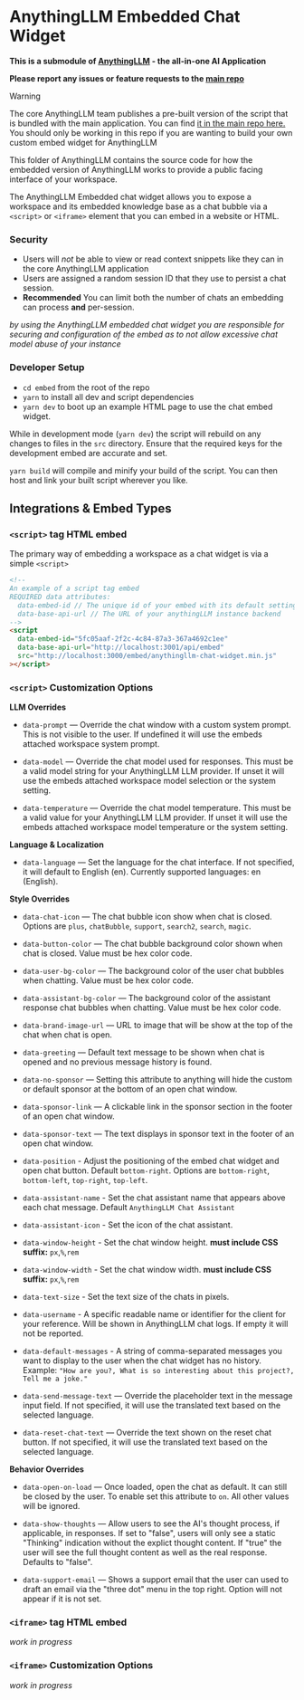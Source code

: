 # AnythingLLM Embedded Chat Widget

**This is a submodule of [AnythingLLM](https://github.com/Mintplex-Labs/anything-llm) - the all-in-one AI Application**

**Please report any issues or feature requests to the [main repo](https://github.com/Mintplex-Labs/anything-llm)**

> [!WARNING]
> The core AnythingLLM team publishes a pre-built version of the script that is bundled
> with the main application. You can find [it in the main repo here.](https://github.com/Mintplex-Labs/anything-llm/tree/master/frontend/public/embed)
> You should only be working in this repo if you are wanting to build your own custom embed widget for AnythingLLM

This folder of AnythingLLM contains the source code for how the embedded version of AnythingLLM works to provide a public facing interface of your workspace.

The AnythingLLM Embedded chat widget allows you to expose a workspace and its embedded knowledge base as a chat bubble via a `<script>` or `<iframe>` element that you can embed in a website or HTML.

### Security

- Users will _not_ be able to view or read context snippets like they can in the core AnythingLLM application
- Users are assigned a random session ID that they use to persist a chat session.
- **Recommended** You can limit both the number of chats an embedding can process **and** per-session.

_by using the AnythingLLM embedded chat widget you are responsible for securing and configuration of the embed as to not allow excessive chat model abuse of your instance_

### Developer Setup

- `cd embed` from the root of the repo
- `yarn` to install all dev and script dependencies
- `yarn dev` to boot up an example HTML page to use the chat embed widget.

While in development mode (`yarn dev`) the script will rebuild on any changes to files in the `src` directory. Ensure that the required keys for the development embed are accurate and set.

`yarn build` will compile and minify your build of the script. You can then host and link your built script wherever you like.

## Integrations & Embed Types

### `<script>` tag HTML embed

The primary way of embedding a workspace as a chat widget is via a simple `<script>`

```html
<!--
An example of a script tag embed
REQUIRED data attributes:
  data-embed-id // The unique id of your embed with its default settings
  data-base-api-url // The URL of your anythingLLM instance backend
-->
<script
  data-embed-id="5fc05aaf-2f2c-4c84-87a3-367a4692c1ee"
  data-base-api-url="http://localhost:3001/api/embed"
  src="http://localhost:3000/embed/anythingllm-chat-widget.min.js"
></script>
```

### `<script>` Customization Options

**LLM Overrides**

- `data-prompt` — Override the chat window with a custom system prompt. This is not visible to the user. If undefined it will use the embeds attached workspace system prompt.

- `data-model` — Override the chat model used for responses. This must be a valid model string for your AnythingLLM LLM provider. If unset it will use the embeds attached workspace model selection or the system setting.

- `data-temperature` — Override the chat model temperature. This must be a valid value for your AnythingLLM LLM provider. If unset it will use the embeds attached workspace model temperature or the system setting.

**Language & Localization**

- `data-language` — Set the language for the chat interface. If not specified, it will default to English (en). Currently supported languages: en (English).

**Style Overrides**

- `data-chat-icon` — The chat bubble icon show when chat is closed. Options are `plus`, `chatBubble`, `support`, `search2`, `search`, `magic`.

- `data-button-color` — The chat bubble background color shown when chat is closed. Value must be hex color code.

- `data-user-bg-color` — The background color of the user chat bubbles when chatting. Value must be hex color code.

- `data-assistant-bg-color` — The background color of the assistant response chat bubbles when chatting. Value must be hex color code.

- `data-brand-image-url` — URL to image that will be show at the top of the chat when chat is open.

- `data-greeting` — Default text message to be shown when chat is opened and no previous message history is found.

- `data-no-sponsor` — Setting this attribute to anything will hide the custom or default sponsor at the bottom of an open chat window.

- `data-sponsor-link` — A clickable link in the sponsor section in the footer of an open chat window.

- `data-sponsor-text` — The text displays in sponsor text in the footer of an open chat window.

- `data-position` - Adjust the positioning of the embed chat widget and open chat button. Default `bottom-right`. Options are `bottom-right`, `bottom-left`, `top-right`, `top-left`.

- `data-assistant-name` - Set the chat assistant name that appears above each chat message. Default `AnythingLLM Chat Assistant`

- `data-assistant-icon` - Set the icon of the chat assistant.

- `data-window-height` - Set the chat window height. **must include CSS suffix:** `px`,`%`,`rem`

- `data-window-width` - Set the chat window width. **must include CSS suffix:** `px`,`%`,`rem`

- `data-text-size` - Set the text size of the chats in pixels.

- `data-username` - A specific readable name or identifier for the client for your reference. Will be shown in AnythingLLM chat logs. If empty it will not be reported.

- `data-default-messages` - A string of comma-separated messages you want to display to the user when the chat widget has no history. Example: `"How are you?, What is so interesting about this project?, Tell me a joke."`

- `data-send-message-text` — Override the placeholder text in the message input field. If not specified, it will use the translated text based on the selected language.

- `data-reset-chat-text` — Override the text shown on the reset chat button. If not specified, it will use the translated text based on the selected language.

**Behavior Overrides**

- `data-open-on-load` — Once loaded, open the chat as default. It can still be closed by the user. To enable set this attribute to `on`. All other values will be ignored.

- `data-show-thoughts` — Allow users to see the AI's thought process, if applicable, in responses. If set to "false", users will only see a static "Thinking" indication without the explict thought content. If "true" the user will see the full thought content as well as the real response. Defaults to "false".

- `data-support-email` — Shows a support email that the user can used to draft an email via the "three dot" menu in the top right. Option will not appear if it is not set.

### `<iframe>` tag HTML embed

_work in progress_

### `<iframe>` Customization Options

_work in progress_
